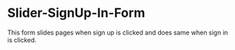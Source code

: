# Slider-SignUp-In-Form
This form slides pages when sign up is clicked and does same when sign in is clicked.
